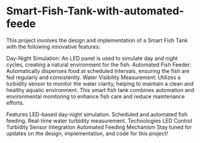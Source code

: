 ﻿# Smart-Fish-Tank-with-automated-feede

This project involves the design and implementation of a Smart Fish Tank with the following innovative features:

Day-Night Simulation: An LED panel is used to simulate day and night cycles, creating a natural environment for the fish.
Automated Fish Feeder: Automatically dispenses food at scheduled intervals, ensuring the fish are fed regularly and consistently.
Water Visibility Measurement: Utilizes a turbidity sensor to monitor the water clarity, helping to maintain a clean and healthy aquatic environment.
This smart fish tank combines automation and environmental monitoring to enhance fish care and reduce maintenance efforts.

Features
LED-based day-night simulation.
Scheduled and automated fish feeding.
Real-time water turbidity measurement.
Technologies
LED Control
Turbidity Sensor Integration
Automated Feeding Mechanism
Stay tuned for updates on the design, implementation, and code for this project!
